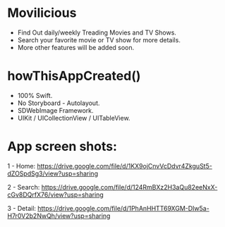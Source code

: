 # Movilicious

  * Find Out daily/weekly Treading Movies and TV Shows.
  * Search your favorite movie or TV show for more details.
  * More other features will be added soon.
  
  # howThisAppCreated()
  * 100% Swift.
  * No Storyboard - Autolayout.
  * SDWebImage Framework.
  * UIKit / UICollectionView / UITableView.

  # App screen shots:
  
  1 - Home:
    https://drive.google.com/file/d/1KX9ojCnvVcDdvr4ZkguSt5-dZOSpdSg3/view?usp=sharing
  
  2 - Search:
    https://drive.google.com/file/d/124RmBXz2H3aQu82eeNxX-cGv8DQrfX76/view?usp=sharing
  
  3 - Detail:
    https://drive.google.com/file/d/1PhAnHHTT69XGM-DIw5a-H7r0V2b2NwQh/view?usp=sharing

